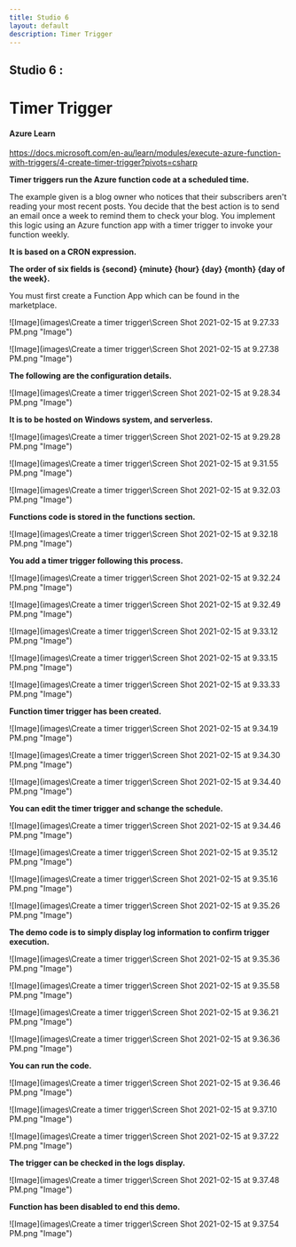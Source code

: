 ```yaml
---
title: Studio 6 
layout: default
description: Timer Trigger
---
```


## Studio 6 : 
# Timer Trigger

#### Azure Learn

https://docs.microsoft.com/en-au/learn/modules/execute-azure-function-with-triggers/4-create-timer-trigger?pivots=csharp

**Timer triggers run the Azure function code at a scheduled time.**

The example given is a blog owner who notices that their subscribers aren't reading your most recent posts. You decide that the best action is to send an email once a week to remind them to check your blog. You implement this logic using an Azure function app with a timer trigger to invoke your function weekly.

**It is based on a CRON expression.**

**The order of six fields is 
{second} {minute} {hour} {day} {month} {day of the week}.**

You must first create a Function App which can be found in the marketplace.

![Image](images\Create a timer trigger\Screen Shot 2021-02-15 at 9.27.33 PM.png "Image")

![Image](images\Create a timer trigger\Screen Shot 2021-02-15 at 9.27.38 PM.png "Image")

**The following are the configuration details.**

![Image](images\Create a timer trigger\Screen Shot 2021-02-15 at 9.28.34 PM.png "Image")

**It is to be hosted on Windows system, and serverless.**

![Image](images\Create a timer trigger\Screen Shot 2021-02-15 at 9.29.28 PM.png "Image")

![Image](images\Create a timer trigger\Screen Shot 2021-02-15 at 9.31.55 PM.png "Image")

![Image](images\Create a timer trigger\Screen Shot 2021-02-15 at 9.32.03 PM.png "Image")

**Functions code is stored in the functions section.**

![Image](images\Create a timer trigger\Screen Shot 2021-02-15 at 9.32.18 PM.png "Image")

**You add a timer trigger following this process.**

![Image](images\Create a timer trigger\Screen Shot 2021-02-15 at 9.32.24 PM.png "Image")

![Image](images\Create a timer trigger\Screen Shot 2021-02-15 at 9.32.49 PM.png "Image")

![Image](images\Create a timer trigger\Screen Shot 2021-02-15 at 9.33.12 PM.png "Image")

![Image](images\Create a timer trigger\Screen Shot 2021-02-15 at 9.33.15 PM.png "Image")

![Image](images\Create a timer trigger\Screen Shot 2021-02-15 at 9.33.33 PM.png "Image")

**Function timer trigger has been created.**

![Image](images\Create a timer trigger\Screen Shot 2021-02-15 at 9.34.19 PM.png "Image")

![Image](images\Create a timer trigger\Screen Shot 2021-02-15 at 9.34.30 PM.png "Image")

![Image](images\Create a timer trigger\Screen Shot 2021-02-15 at 9.34.40 PM.png "Image")

**You can edit the timer trigger and schange the schedule.**

![Image](images\Create a timer trigger\Screen Shot 2021-02-15 at 9.34.46 PM.png "Image")

![Image](images\Create a timer trigger\Screen Shot 2021-02-15 at 9.35.12 PM.png "Image")

![Image](images\Create a timer trigger\Screen Shot 2021-02-15 at 9.35.16 PM.png "Image")

![Image](images\Create a timer trigger\Screen Shot 2021-02-15 at 9.35.26 PM.png "Image")

**The demo code is to simply display log information to confirm trigger execution.**

![Image](images\Create a timer trigger\Screen Shot 2021-02-15 at 9.35.36 PM.png "Image")

![Image](images\Create a timer trigger\Screen Shot 2021-02-15 at 9.35.58 PM.png "Image")

![Image](images\Create a timer trigger\Screen Shot 2021-02-15 at 9.36.21 PM.png "Image")

![Image](images\Create a timer trigger\Screen Shot 2021-02-15 at 9.36.36 PM.png "Image")

**You can run the code.**

![Image](images\Create a timer trigger\Screen Shot 2021-02-15 at 9.36.46 PM.png "Image")

![Image](images\Create a timer trigger\Screen Shot 2021-02-15 at 9.37.10 PM.png "Image")

![Image](images\Create a timer trigger\Screen Shot 2021-02-15 at 9.37.22 PM.png "Image")

**The trigger can be checked in the logs display.**

![Image](images\Create a timer trigger\Screen Shot 2021-02-15 at 9.37.48 PM.png "Image")

**Function has been disabled to end this demo.**

![Image](images\Create a timer trigger\Screen Shot 2021-02-15 at 9.37.54 PM.png "Image")